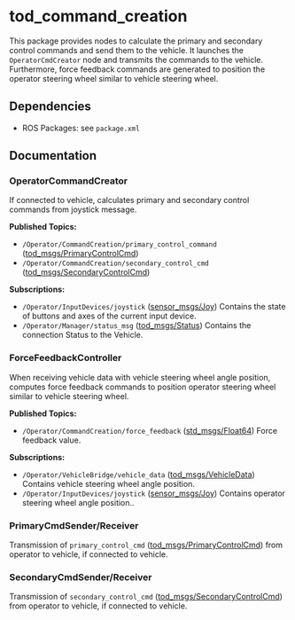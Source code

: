 # tod_command_creation

This package provides nodes to calculate the primary and secondary control commands and send them to the vehicle.
It launches the `OperatorCmdCreator` node and transmits the commands to the vehicle.
Furthermore, force feedback commands are generated to position the operator steering wheel similar to vehicle steering wheel.

## Dependencies

  * ROS Packages: see `package.xml`

## Documentation

### OperatorCommandCreator

If connected to vehicle, calculates primary and secondary control commands from joystick message.

**Published Topics:**

* `/Operator/CommandCreation/primary_control_command` ([tod_msgs/PrimaryControlCmd](https://github.com/TUMFTM/tod_common/blob/master/tod_msgs/msg/PrimaryControlCmd.msg))
* `/Operator/CommandCreation/secondary_control_cmd` ([tod_msgs/SecondaryControlCmd](https://github.com/TUMFTM/tod_common/blob/master/tod_msgs/msg/SecondaryControlCmd.msg))

**Subscriptions:**

* `/Operator/InputDevices/joystick` ([sensor_msgs/Joy](http://docs.ros.org/en/melodic/api/sensor_msgs/html/msg/Joy.html)) Contains the state of buttons and axes of the current input device.
* `/Operator/Manager/status_msg` ([tod_msgs/Status](https://github.com/TUMFTM/tod_common/blob/master/tod_msgs/msg/Status.msg)) Contains the connection Status to the Vehicle.

### ForceFeedbackController

When receiving vehicle data with vehicle steering wheel angle position, computes force feedback commands to position operator steering wheel similar to vehicle steering wheel.

**Published Topics:**

* `/Operator/CommandCreation/force_feedback` ([std_msgs/Float64](http://docs.ros.org/en/noetic/api/std_msgs/html/msg/Float64.html)) Force feedback value.

**Subscriptions:**

* `/Operator/VehicleBridge/vehicle_data` ([tod_msgs/VehicleData](https://github.com/TUMFTM/tod_common/blob/master/tod_msgs/msg/VehicleData.msg)) Contains vehicle steering wheel angle position.
* `/Operator/InputDevices/joystick` ([sensor_msgs/Joy](http://docs.ros.org/en/melodic/api/sensor_msgs/html/msg/Joy.html)) Contains operator steering wheel angle position..

### PrimaryCmdSender/Receiver

Transmission of `primary_control_cmd` ([tod_msgs/PrimaryControlCmd](https://github.com/TUMFTM/tod_common/blob/master/tod_msgs/msg/PrimaryControlCmd.msg)) from operator to vehicle, if connected to vehicle.

### SecondaryCmdSender/Receiver

Transmission of `secondary_control_cmd` ([tod_msgs/SecondaryControlCmd](https://github.com/TUMFTM/tod_common/blob/master/tod_msgs/msg/SecondaryControlCmd.msg)) from operator to vehicle, if connected to vehicle.
